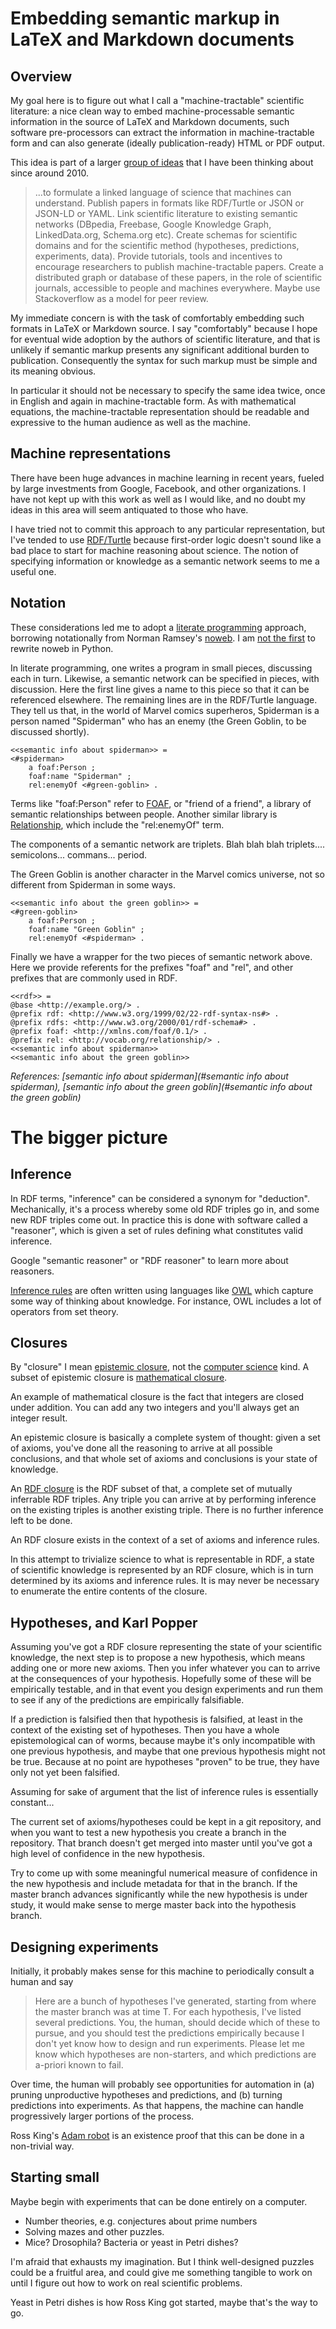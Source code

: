 Embedding semantic markup in LaTeX and Markdown documents
====

Overview
----

My goal here is to figure out what I call a "machine-tractable" scientific literature:
a nice clean way to embed machine-processable semantic information in the source of LaTeX
and Markdown documents, such software pre-processors can extract the information in
machine-tractable form and can also generate (ideally publication-ready) HTML or PDF output.

This idea is part of a larger
[group of ideas](http://willware.blogspot.com/2013/10/bar-camp-boston-2013-talk-on-automation.html)
that I have been thinking about since around 2010.

> ...to formulate a linked language of science that machines can understand. Publish
> papers in formats like RDF/Turtle or JSON or JSON-LD or YAML. Link scientific
> literature to existing semantic networks (DBpedia, Freebase, Google Knowledge Graph,
> LinkedData.org, Schema.org etc). Create schemas for scientific domains and for the
> scientific method (hypotheses, predictions, experiments, data). Provide tutorials,
> tools and incentives to encourage researchers to publish machine-tractable papers.
> Create a distributed graph or database of these papers, in the role of scientific
> journals, accessible to people and machines everywhere. Maybe use Stackoverflow as
> a model for peer review.

My immediate concern is with the task of comfortably embedding such formats in LaTeX or
Markdown source. I say "comfortably" because I hope for eventual wide adoption by the
authors of scientific literature, and that is unlikely if semantic markup presents any
significant additional burden to publication. Consequently the syntax for such markup must
be simple and its meaning obvious.

In particular it should not be necessary to specify the same idea twice, once in English
and again in machine-tractable form. As with mathematical equations, the machine-tractable
representation should be readable and expressive to the human audience as well as the
machine.

Machine representations
----

There have been huge advances in machine learning in recent years, fueled by large
investments from Google, Facebook, and other organizations. I have not kept up with
this work as well as I would like, and no doubt my ideas in this area will seem
antiquated to those who have.

I have tried not to commit this approach to any particular representation, but I've
tended to use [RDF/Turtle](https://www.w3.org/TR/turtle/) because first-order logic
doesn't sound like a bad place to start for machine reasoning about science. The notion
of specifying information or knowledge as a semantic network seems to me a useful one.

Notation
----

These considerations led me to adopt a
[literate programming](https://en.wikipedia.org/wiki/Literate_programming) approach,
borrowing notationally from Norman Ramsey's [noweb](http://www.cs.tufts.edu/~nr/noweb/).
I am [not the first](https://github.com/JonathanAquino/noweb.py) to rewrite noweb in
Python.

In literate programming, one writes a program in small pieces, discussing each in turn.
Likewise, a semantic network can be specified in pieces, with discussion. Here the first
line gives a name to this piece so that it can be referenced elsewhere. The remaining
lines are in the RDF/Turtle language. They tell us that, in the world of Marvel comics
superheros, Spiderman is a person named "Spiderman" who has an enemy (the Green Goblin,
to be discussed shortly).

<a name="semantic info about spiderman"></a>
```
<<semantic info about spiderman>> =
<#spiderman>
    a foaf:Person ;
    foaf:name "Spiderman" ;
    rel:enemyOf <#green-goblin> .
```

Terms like "foaf:Person" refer to [FOAF](http://xmlns.com/foaf/spec/), or "friend of a
friend", a library of semantic relationships between people. Another similar library is
[Relationship](http://vocab.org/relationship/), which include the "rel:enemyOf" term.

The components of a semantic network are triplets. Blah blah blah triplets....
semicolons... commans... period.

The Green Goblin is another character in the Marvel comics universe, not so different
from Spiderman in some ways.

<a name="semantic info about the green goblin"></a>
```
<<semantic info about the green goblin>> =
<#green-goblin>
    a foaf:Person ;
    foaf:name "Green Goblin" ;
    rel:enemyOf <#spiderman> .
```

Finally we have a wrapper for the two pieces of semantic network above. Here we
provide referents for the prefixes "foaf" and "rel", and other prefixes that are
commonly used in RDF.

<a name="rdf"></a>
```
<<rdf>> =
@base <http://example.org/> .
@prefix rdf: <http://www.w3.org/1999/02/22-rdf-syntax-ns#> .
@prefix rdfs: <http://www.w3.org/2000/01/rdf-schema#> .
@prefix foaf: <http://xmlns.com/foaf/0.1/> .
@prefix rel: <http://vocab.org/relationship/> .
<<semantic info about spiderman>>
<<semantic info about the green goblin>>
```
*References: [semantic info about spiderman](#semantic info about spiderman), [semantic info about the green goblin](#semantic info about the green goblin)*

The bigger picture
====

Inference
----

In RDF terms, "inference" can be considered a synonym for "deduction". Mechanically, it's
a process whereby some old RDF triples go in, and some new RDF triples come out. In practice
this is done with software called a "reasoner", which is given a set of rules defining what
constitutes valid inference.

Google "semantic reasoner" or "RDF reasoner" to learn more about reasoners.

[Inference rules](https://en.wikipedia.org/wiki/Rule_of_inference) are often written using
languages like [OWL](https://www.w3.org/2001/sw/wiki/OWL) which capture some way of thinking
about knowledge. For instance, OWL includes a lot of operators from set theory.

Closures
----

By "closure" I mean [epistemic closure](https://en.wikipedia.org/wiki/Epistemic_closure),
not the [computer science](https://en.wikipedia.org/wiki/Closure_(computer_programming))
kind. A subset of epistemic closure is
[mathematical closure](https://en.wikipedia.org/wiki/Closure_(mathematics)).

An example of mathematical closure is the fact that integers are closed under addition.
You can add any two integers and you'll always get an integer result.

An epistemic closure is basically a complete system of thought: given a set of axioms,
you've done all the reasoning to arrive at all possible conclusions, and that whole set
of axioms and conclusions is your state of knowledge.

An [RDF closure](https://www.w3.org/TR/2002/WD-rdf-mt-20020214/#rdf_entail) is the RDF
subset of that, a complete set of mutually inferrable RDF triples. Any triple you can
arrive at by performing inference on the existing triples is another existing triple.
There is no further inference left to be done.

An RDF closure exists in the context of a set of axioms and inference rules.

In this attempt to trivialize science to what is representable in RDF, a state of scientific
knowledge is represented by an RDF closure, which is in turn determined by its axioms and
inference rules. It is may never be necessary to enumerate the entire contents of the
closure.

Hypotheses, and Karl Popper
----

Assuming you've got a RDF closure representing the state of your scientific knowledge,
the next step is to propose a new hypothesis, which means adding one or more new axioms.
Then you infer whatever you can to arrive at the consequences of your hypothesis. Hopefully
some of these will be empirically testable, and in that event you design experiments and
run them to see if any of the predictions are empirically falsifiable.

If a prediction is falsified then that hypothesis is falsified, at least in the context
of the existing set of hypotheses. Then you have a whole epistemological can of worms,
because maybe it's only incompatible with one previous hypothesis, and maybe that one
previous hypothesis might not be true. Because at no point are hypotheses "proven" to
be true, they have only not yet been falsified.

Assuming for sake of argument that the list of inference rules is essentially constant...

The current set of axioms/hypotheses could be kept in a git repository, and when you
want to test a new hypothesis you create a branch in the repository. That branch doesn't
get merged into master until you've got a high level of confidence in the new hypothesis.

Try to come up with some meaningful numerical measure of confidence in the new hypothesis
and include metadata for that in the branch. If the master branch advances significantly
while the new hypothesis is under study, it would make sense to merge master back into
the hypothesis branch.

Designing experiments
----

Initially, it probably makes sense for this machine to periodically consult a human and
say

> Here are a bunch of hypotheses I've generated, starting from where the master branch
> was at time T. For each hypothesis, I've listed several predictions. You, the human,
> should decide which of these to pursue, and you should test the predictions
> empirically because I don't yet know how to design and run experiments. Please let me
> know which hypotheses are non-starters, and which predictions are a-priori known to fail.

Over time, the human will probably see opportunities for automation in (a) pruning unproductive
hypotheses and predictions, and (b) turning predictions into experiments. As that happens,
the machine can handle progressively larger portions of the process.

Ross King's [Adam robot](https://en.wikipedia.org/wiki/Robot_Scientist) is an existence
proof that this can be done in a non-trivial way.

Starting small
----

Maybe begin with experiments that can be done entirely on a computer.

* Number theories, e.g. conjectures about prime numbers
* Solving mazes and other puzzles.
* Mice? Drosophila? Bacteria or yeast in Petri dishes?

I'm afraid that exhausts my imagination. But I think well-designed puzzles could be a
fruitful area, and could give me something tangible to work on until I figure out how to
work on real scientific problems.

Yeast in Petri dishes is how Ross King got started, maybe that's the way to go.
